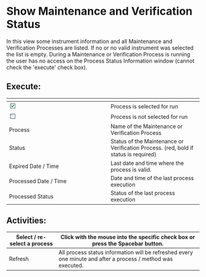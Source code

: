 # Show Maintenance and Verification Status

In this view some instrument information and all Maintenance and Verification Processes are listed. If no or no valid instrument was selected the list is empty. During a Maintenance or Verification Process is running the user has no access on the Process Status Information window (cannot check the 'execute' check box).

## &#x20;Execute:

<table data-header-hidden><thead><tr><th width="251"></th><th></th></tr></thead><tbody><tr><td><img src="../../../.gitbook/assets/image (14) (1) (1) (1) (1).png" alt="" data-size="original"></td><td>Process is selected for run</td></tr><tr><td><img src="../../../.gitbook/assets/image (15) (1) (1) (1) (1).png" alt="" data-size="original"></td><td>Process is not selected for run</td></tr><tr><td>Process </td><td>Name of the Maintenance or Verification Process</td></tr><tr><td>Status</td><td>Status of the Maintenance or Verification Process. (red, bold if status is required)</td></tr><tr><td>Expired Date / Time</td><td>Last date and time where the process is valid.</td></tr><tr><td>Processed Date / Time</td><td>Date and time of the last process execution</td></tr><tr><td>Processed Status</td><td>Status of the last process execution</td></tr></tbody></table>

## &#x20;Activities:

| Select / re-select a process | Click with the mouse into the specific check box or press the Spacebar button.                               |
| ---------------------------- | ------------------------------------------------------------------------------------------------------------ |
| Refresh                      | All process status information will be refreshed every one minute and after a process / method was executed. |
